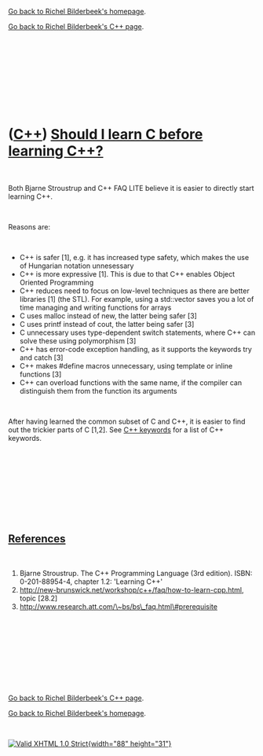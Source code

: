 [Go back to Richel Bilderbeek's homepage](index.htm).

[Go back to Richel Bilderbeek's C++ page](Cpp.htm).

 

 

 

 

 

([C++](Cpp.htm)) [Should I learn C before learning C++?](CppLearnCbeforeCpp.htm)
================================================================================

 

Both Bjarne Stroustrup and C++ FAQ LITE believe it is easier to directly
start learning C++.

 

Reasons are:

 

-   C++ is safer \[1\], e.g. it has increased type safety, which makes
    the use of Hungarian notation unnesessary
-   C++ is more expressive \[1\]. This is due to that C++ enables Object
    Oriented Programming
-   C++ reduces need to focus on low-level techniques as there are
    better libraries \[1\] (the STL). For example, using a std::vector
    saves you a lot of time managing and writing functions for arrays
-   C uses malloc instead of new, the latter being safer \[3\]
-   C uses printf instead of cout, the latter being safer \[3\]
-   C unnecessary uses type-dependent switch statements, where C++ can
    solve these using polymorphism \[3\]
-   C++ has error-code exception handling, as it supports the keywords
    try and catch \[3\]
-   C++ makes \#define macros unnecessary, using template or inline
    functions \[3\]
-   C++ can overload functions with the same name, if the compiler can
    distinguish them from the function its arguments

 

After having learned the common subset of C and C++, it is easier to
find out the trickier parts of C \[1,2\]. See [C++
keywords](CppKeyword.htm) for a list of C++ keywords.

 

 

 

 

 

[References](CppReferences.htm)
-------------------------------

 

1.  Bjarne Stroustrup. The C++ Programming Language (3rd edition). ISBN:
    0-201-88954-4, chapter 1.2: 'Learning C++'
2.  http://new-brunswick.net/workshop/c++/faq/how-to-learn-cpp.html,
    topic \[28.2\]
3.  http://www.research.att.com/\~bs/bs\_faq.html\#prerequisite

 

 

 

 

 

[Go back to Richel Bilderbeek's C++ page](Cpp.htm).

[Go back to Richel Bilderbeek's homepage](index.htm).

 

[![Valid XHTML 1.0 Strict](valid-xhtml10.png){width="88"
height="31"}](http://validator.w3.org/check?uri=referer)
